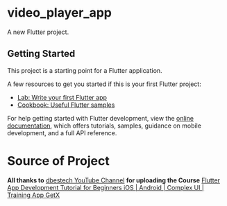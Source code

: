 # video_player_app

A new Flutter project.

## Getting Started

This project is a starting point for a Flutter application.

A few resources to get you started if this is your first Flutter project:

- [Lab: Write your first Flutter app](https://docs.flutter.dev/get-started/codelab)
- [Cookbook: Useful Flutter samples](https://docs.flutter.dev/cookbook)

For help getting started with Flutter development, view the
[online documentation](https://docs.flutter.dev/), which offers tutorials,
samples, guidance on mobile development, and a full API reference.

# Source of Project 

**All thanks to** [dbestech YouTube Channel](https://www.youtube.com/@dbestech) **for uploading the Course** [Flutter App Development Tutorial for Beginners iOS | Android | Complex UI | Training App GetX](https://www.youtube.com/watch?v=svQOxQde0bg)